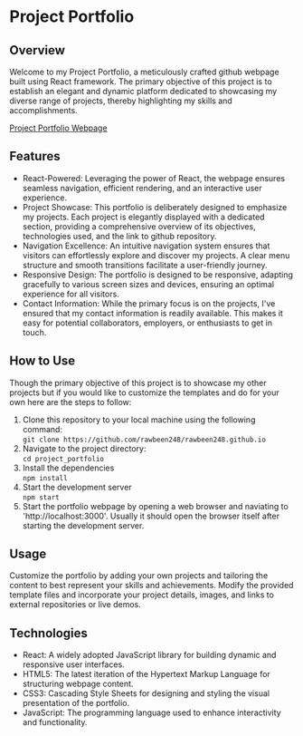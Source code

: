 # Project Portfolio

## Overview
Welcome to my Project Portfolio, a meticulously crafted github webpage built using React framework. The primary objective of this project is to establish an elegant and dynamic platform dedicated to showcasing my diverse range of projects, thereby highlighting my skills and accomplishments. 

[Project Portfolio Webpage](rawbeen248.github.io)

## Features
* React-Powered: Leveraging the power of React, the webpage ensures seamless navigation, efficient rendering, and an interactive user experience.
* Project Showcase: This portfolio is deliberately designed to emphasize my projects. Each project is elegantly displayed with a dedicated section, providing a comprehensive overview of its objectives, technologies used, and the link to github repository.
* Navigation Excellence: An intuitive navigation system ensures that visitors can effortlessly explore and discover my projects. A clear menu structure and smooth transitions facilitate a user-friendly journey.
* Responsive Design: The portfolio is designed to be responsive, adapting gracefully to various screen sizes and devices, ensuring an optimal experience for all visitors.
* Contact Information: While the primary focus is on the projects, I've ensured that my contact information is readily available. This makes it easy for potential collaborators, employers, or enthusiasts to get in touch.

## How to Use
Though the primary objective of this project is to showcase my other projects but if you would like to customize the templates and do for your own here are the steps to follow:
1. Clone this repository to your local machine using the following command:
<br/>``` git clone https://github.com/rawbeen248/rawbeen248.github.io ```
2. Navigate to the project directory:
<br/>``` cd project_portfolio ```
3. Install the dependencies
<br/>``` npm install ```
4. Start the development server
<br/>``` npm start ```
5. Start the portfolio webpage by opening a web browser and naviating to 'http://localhost:3000'. Usually it should open the browser itself after starting the development server.

## Usage
Customize the portfolio by adding your own projects and tailoring the content to best represent your skills and achievements. Modify the provided template files and incorporate your project details, images, and links to external repositories or live demos.

## Technologies
* React: A widely adopted JavaScript library for building dynamic and responsive user interfaces.
* HTML5: The latest iteration of the Hypertext Markup Language for structuring webpage content.
* CSS3: Cascading Style Sheets for designing and styling the visual presentation of the portfolio.
* JavaScript: The programming language used to enhance interactivity and functionality.
